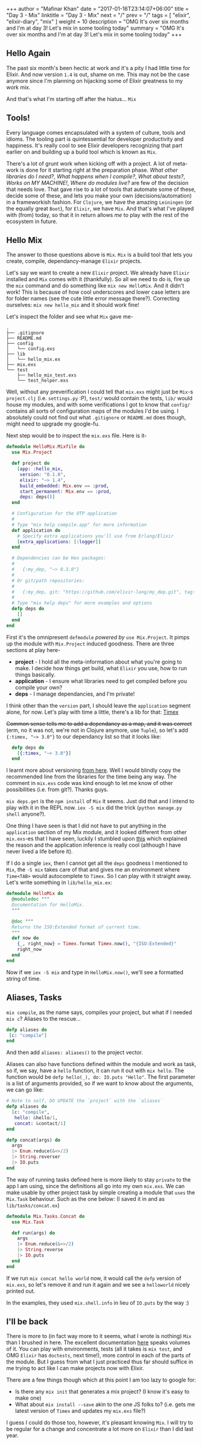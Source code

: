 +++
author = "Mafinar Khan"
date = "2017-01-16T23:14:07+06:00"
title = "Day 3 - Mix"
linktitle = "Day 3 - Mix"
next = "/"
prev = "/"
tags = [
    "elixir",
    "elixir-diary",
    "mix"
]
weight = 10
description = "OMG It's over six months and I'm at day 3! Let's mix in some tooling today"
summary = "OMG It's over six months and I'm at day 3! Let's mix in some tooling today"
+++

## Hello Again
The past six month's been hectic at work and it's a pity I had little time for Elixir. And now version `1.4` is out, shame on me. 
This may not be the case anymore since I'm planning on hijacking some of Elixir greatness to my work mix.

And that's what I'm starting off after the hiatus... `Mix`

## Tools!
Every language comes encapsulated with a system of culture, tools and idioms. The tooling part is quintessential for developer productivity and happiness. It's really cool to see Elixir developers recognizing that part earlier on and building up a build tool which is known as `Mix`.

There's a lot of grunt work when kicking off with a project. A lot of meta-work is done for it starting right at the preparation phase. *What other libraries do I need?*, *What happens when I compile?*, *What about tests?*, *Works on MY MACHINE!*, *Where do modules live?* are few of the decision that needs love. That gave rise to a lot of tools that automate some of these, decide some of these, and lets you make your own (decisions/automation) in a frameworkish fashion. For `Clojure`, we have the amazing `Leiningen` (or the equally great `Boot`), for `Elixir`, we have `Mix`. And that's what I've played with (from) today, so that it in return allows *me* to play with the rest of the ecosystem in future.

## Hello Mix
The answer to those questions above is `Mix`. `Mix` is a build tool that lets you create, compile, dependancy-manage `Elixir` projects. 

Let's say we want to create a new `Elixir` project. We already have `Elixir` installed and `Mix` comes with it (thankfully). So all we need to do is, fire up the `mix` command and do something like `mix new HelloMix`. And it didn't work! This is because of how cool underscores and lower case letters are for folder names (see the cute little error message there?). Correcting ourselves: `mix new hello_mix` and it should work fine! 

Let's inspect the folder and see what `Mix` gave me-

```
.
├── .gitignore
├── README.md
├── config
│   └── config.exs
├── lib
│   └── hello_mix.ex
├── mix.exs
└── test
    ├── hello_mix_test.exs
    └── test_helper.exs
```

Well, without any preverification I could tell that `mix.exs` might just be `Mix`-s `project.clj` (i.e. `settings.py` :P), `test/` would contain the tests, `lib/` would house my modules, and with some verifications I got to know that `config/` contains all sorts of configuration maps of the modules I'd be using. I absolutely could not find out what `.gitignore` or `README.md` does though, might need to upgrade my google-fu.

Next step would be to inspect the `mix.exs` file. Here is it-

```elixir
defmodule HelloMix.Mixfile do
  use Mix.Project

  def project do
    [app: :hello_mix,
     version: "0.1.0",
     elixir: "~> 1.4",
     build_embedded: Mix.env == :prod,
     start_permanent: Mix.env == :prod,
     deps: deps()]
  end

  # Configuration for the OTP application
  #
  # Type "mix help compile.app" for more information
  def application do
    # Specify extra applications you'll use from Erlang/Elixir
    [extra_applications: [:logger]]
  end

  # Dependencies can be Hex packages:
  #
  #   {:my_dep, "~> 0.3.0"}
  #
  # Or git/path repositories:
  #
  #   {:my_dep, git: "https://github.com/elixir-lang/my_dep.git", tag: "0.1.0"}
  #
  # Type "mix help deps" for more examples and options
  defp deps do
    []
  end
end
```

First it's the omnipresent `defmodule` *powered by* `use Mix.Project`. It pimps up the module with `Mix.Project` induced goodness. There are three sections at play here-

* **project** - I hold all the meta-information about what you're going to make. I decide how things get build, what `Elixir` you use, how to run things basically.
* **application** - I ensure what libraries need to get compiled before you compile your own?
* **deps** - I manage dependancies, and I'm private!

I think other than the `version` part, I should leave the `application` segment alone, for now. Let's play with time a little, there's a lib for that: [Timex](https://github.com/bitwalker/timex)

~~Common sense tells me to add a dependancy as a map, and it was correct~~ (erm, no it was not, we're not in Clojure anymore, use `Tuple`), so let's add `{:timex, "~> 3.0"}` to our dependancy list so that it looks like:

```elixir
  defp deps do
    [{:timex, "~> 3.0"}]
  end
```

I learnt more about versioning [from here](https://hexdocs.pm/elixir/Version.html). Well I would blindly copy the recommended line from the libraries for the time being any way. The comment in `mix.exs` code was kind enough to let me know of other possibilities (i.e. from git?). Thanks guys.

`mix deps.get` is the `npm install` of `Mix` it seems. Just did that and I intend to play with it in the REPL now. `iex -S mix` did the trick (`python manage.py shell` anyone?).

One thing I have seen is that I did not have to put anything in the `application` section of my Mix module, and it looked different from other `mix.exs`-es that I have seen, luckily I stumbled upon [this](https://sergiotapia.me/application-inference-in-elixir-1-4-ae9e43e90301#.mu8plww6p) which explained the reason and the application inference is really cool (although I have never lived a life before it). 

If I do a single `iex`, then I cannot get all the `deps` goodness I mentioned to `Mix`, the `-S mix` takes care of that and gives me an environment where `Time<TAB>` would autocomplete to `Timex`. So I can play with it straight away. Let's write something in `lib/hello_mix.ex`:

```elixir
defmodule HelloMix do
  @moduledoc """
  Documentation for HelloMix.
  """

  @doc """
  Returns the ISO:Extended format of current time.
  """
  def now do
    {_, right_now} = Timex.format Timex.now(), "{ISO:Extended}"
    right_now
  end
end
```

Now if we `iex -S mix` and type in `HelloMix.now()`, we'll see a formatted string of time.

## Aliases, Tasks

`mix compile`, as the name says, compiles your project, but what if I needed `mix c`? Aliases to the rescue...

```elixir
defp aliases do
 [c: "compile"]
end
```

And then add `aliases: aliases()` to the project vector.

Aliases can also have functions defined within the module and work as task, so if, we say, have a `hello` function, it can run it out with `mix hello`. The function would be `defp hello(_), do: IO.puts "Hello"`. The first parameter is a list of arguments provided, so if we want to know about the arguments, we can go like:

```elixir
# Note to self, DO UPDATE the `project` with the `aliases`
defp aliases do
  [c: "compile",
   hello: &hello/1,
   concat: &contact/1]
end

defp concat(args) do
  args 
  |> Enum.reduce(&<>/2)
  |> String.reverser
  |> IO.puts
end
```

The way of running tasks defined here is more likely to stay `private` to the app I am using, since the definitions all go into my own `mix.exs`. We can make usable by other project task by simple creating a module that `uses` the `Mix.Task` behaviour. Such as the one below: (I saved it in and as `lib/tasks/concat.ex`)

```elixir
defmodule Mix.Tasks.Concat do
  use Mix.Task

  def run(args) do
    args 
    |> Enum.reduce(&<>/2)
    |> String.reverse
    |> IO.puts
  end
end
```

If we run `mix concat hello world` now, it would call the `defp` version of `mix.exs`, so let's remove it and run it again and we see a `helloworld` nicely printed out.

In the examples, they used `mix.shell.info` in lieu of `IO.puts` by the way :)

## I'll be back

There is more to (in fact way more to it seems, what I wrote is nothing) `Mix` than I brushed in here. The excellent documentation [here](https://hexdocs.pm/mix/Mix.html) speaks volumes of it. You can play with environments, tests (all it takes is `mix test`, and OMG `Elixir` has `doctests`, next time!), more control in each of the parts of the module. But I guess from what I just practiced thus far should suffice in me trying to act like I can make projects now with Elixir. 

There are a few things though which at this point I am too lazy to google for:

* Is there any `mix init` that generates a mix project? (I know it's easy to make one)
* What about `mix install --save` akin to the one JS folks to? (i.e. gets me latest version of `Timex` and updates my `mix.exs` file?)

I guess I could do those too, however, it's pleasant knowing `Mix`. I will try to be regular for a change and concentrate a lot more on `Elixir` than I did last year.












